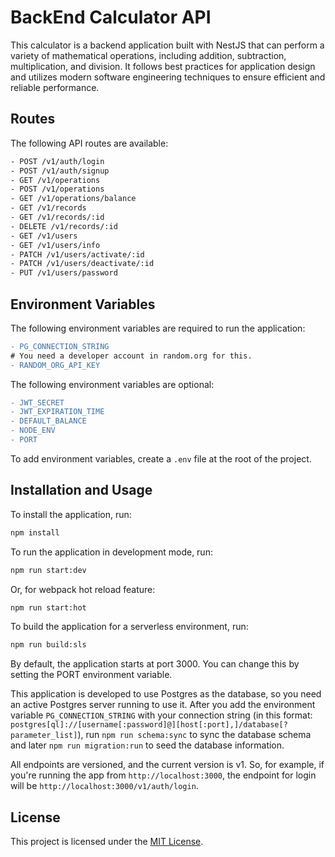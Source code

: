 # BackEnd Calculator API

This calculator is a backend application built with NestJS that can perform a variety of mathematical operations, including addition, subtraction, multiplication, and division. It follows best practices for application design and utilizes modern software engineering techniques to ensure efficient and reliable performance.

## Routes

The following API routes are available:

```bash
- POST /v1/auth/login
- POST /v1/auth/signup
- GET /v1/operations
- POST /v1/operations
- GET /v1/operations/balance
- GET /v1/records
- GET /v1/records/:id
- DELETE /v1/records/:id
- GET /v1/users
- GET /v1/users/info
- PATCH /v1/users/activate/:id
- PATCH /v1/users/deactivate/:id
- PUT /v1/users/password

```

## Environment Variables

The following environment variables are required to run the application:

```diff
- PG_CONNECTION_STRING
# You need a developer account in random.org for this.
- RANDOM_ORG_API_KEY
```

The following environment variables are optional:

```diff
- JWT_SECRET
- JWT_EXPIRATION_TIME
- DEFAULT_BALANCE
- NODE_ENV
- PORT
```

To add environment variables, create a `.env` file at the root of the project.

## Installation and Usage

To install the application, run:

```bash
npm install
```

To run the application in development mode, run:

```bash
npm run start:dev
```

Or, for webpack hot reload feature:

```bash
npm run start:hot
```

To build the application for a serverless environment, run:

```bash
npm run build:sls
```

By default, the application starts at port 3000. You can change this by setting the PORT environment variable.

This application is developed to use Postgres as the database, so you need an active Postgres server running to use it. After you add the environment variable `PG_CONNECTION_STRING` with your connection string (in this format: `postgres[ql]://[username[:password]@][host[:port],]/database[?parameter_list]`), run `npm run schema:sync` to sync the database schema and later `npm run migration:run` to seed the database information.

All endpoints are versioned, and the current version is v1. So, for example, if you're running the app from `http://localhost:3000`, the endpoint for login will be `http://localhost:3000/v1/auth/login`.

## License

This project is licensed under the [MIT License](https://opensource.org/licenses/MIT).
